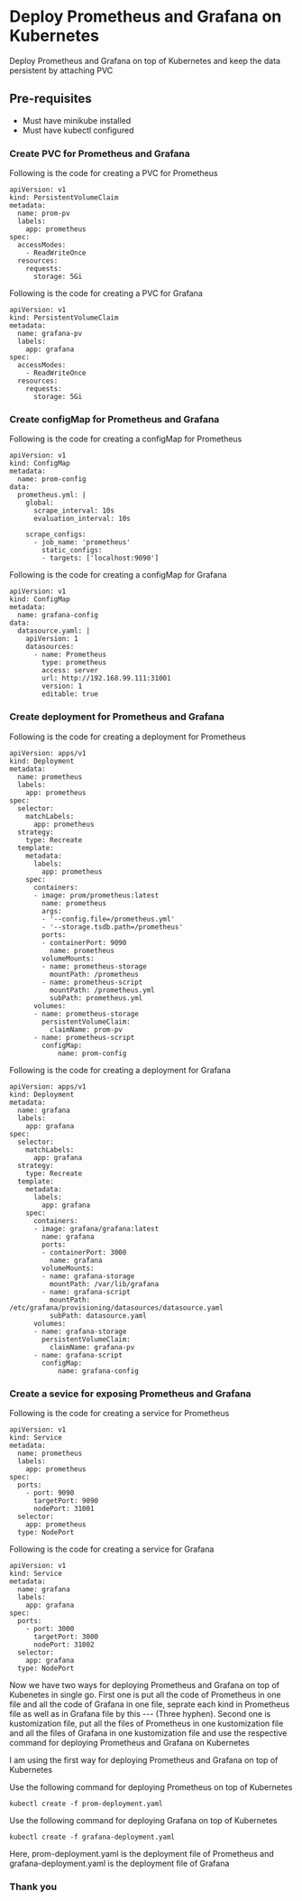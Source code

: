 # Deploy Prometheus and Grafana on Kubernetes
Deploy Prometheus and Grafana on top of Kubernetes and keep the data persistent by attaching PVC


## Pre-requisites
* Must have minikube installed
* Must have kubectl configured


### Create PVC for Prometheus and Grafana

Following is the code for creating a PVC for Prometheus

    apiVersion: v1
    kind: PersistentVolumeClaim
    metadata:
      name: prom-pv
      labels:
        app: prometheus
    spec:
      accessModes:
        - ReadWriteOnce
      resources:
        requests:
          storage: 5Gi
          
        
Following is the code for creating a PVC for Grafana

    apiVersion: v1
    kind: PersistentVolumeClaim
    metadata:
      name: grafana-pv
      labels:
        app: grafana
    spec:
      accessModes:
        - ReadWriteOnce
      resources:
        requests:
          storage: 5Gi
          
### Create configMap for Prometheus and Grafana

Following is the code for creating a configMap for Prometheus

    apiVersion: v1
    kind: ConfigMap 
    metadata:
      name: prom-config
    data:
      prometheus.yml: |
        global:
          scrape_interval: 10s
          evaluation_interval: 10s

        scrape_configs:
          - job_name: 'prometheus'
            static_configs:
            - targets: ['localhost:9090']    

Following is the code for creating a configMap for Grafana

    apiVersion: v1
    kind: ConfigMap 
    metadata:
      name: grafana-config
    data:
      datasource.yaml: |
        apiVersion: 1
        datasources:
          - name: Prometheus
            type: prometheus
            access: server
            url: http://192.168.99.111:31001
            version: 1
            editable: true
            
            
### Create deployment for Prometheus and Grafana

Following is the code for creating a deployment for Prometheus

    apiVersion: apps/v1 
    kind: Deployment
    metadata:
      name: prometheus
      labels:
        app: prometheus
    spec:
      selector:
        matchLabels:
          app: prometheus 
      strategy:
        type: Recreate
      template:
        metadata:
          labels:
            app: prometheus 
        spec:
          containers:
          - image: prom/prometheus:latest 
            name: prometheus 
            args:
            - '--config.file=/prometheus.yml'
            - '--storage.tsdb.path=/prometheus'
            ports:
            - containerPort: 9090
              name: prometheus 
            volumeMounts:
            - name: prometheus-storage
              mountPath: /prometheus 
            - name: prometheus-script 
              mountPath: /prometheus.yml
              subPath: prometheus.yml 
          volumes:
          - name: prometheus-storage
            persistentVolumeClaim:
              claimName: prom-pv
          - name: prometheus-script 
            configMap:
                name: prom-config

    

Following is the code for creating a deployment for Grafana

    apiVersion: apps/v1 
    kind: Deployment
    metadata:
      name: grafana
      labels:
        app: grafana
    spec:
      selector:
        matchLabels:
          app: grafana 
      strategy:
        type: Recreate
      template:
        metadata:
          labels:
            app: grafana 
        spec:
          containers:
          - image: grafana/grafana:latest 
            name: grafana 
            ports:
            - containerPort: 3000
              name: grafana 
            volumeMounts:
            - name: grafana-storage
              mountPath: /var/lib/grafana
            - name: grafana-script
              mountPath: /etc/grafana/provisioning/datasources/datasource.yaml
              subPath: datasource.yaml 
          volumes:
          - name: grafana-storage
            persistentVolumeClaim:
              claimName: grafana-pv
          - name: grafana-script
            configMap:
                name: grafana-config 


### Create a sevice for exposing Prometheus and Grafana

Following is the code for creating a service for Prometheus

    apiVersion: v1
    kind: Service
    metadata:
      name: prometheus
      labels:
        app: prometheus
    spec:
      ports:
        - port: 9090
          targetPort: 9090
          nodePort: 31001
      selector:
        app: prometheus
      type: NodePort

Following is the code for creating a service for Grafana

    apiVersion: v1
    kind: Service
    metadata:
      name: grafana
      labels:
        app: grafana
    spec:
      ports:
        - port: 3000
          targetPort: 3000
          nodePort: 31002
      selector:
        app: grafana
      type: NodePort
      
      
 Now we have two ways for deploying Prometheus and Grafana on top of Kubenetes in single go. First one is put all the code of Prometheus in one file and all the code of Grafana in one file, seprate each kind in Prometheus file as well as in Grafana file by this --- (Three hyphen). Second one is kustomization file, put all the files of Prometheus in one kustomization file and all the files of Grafana in one kustomization file and use the respective command for deploying Prometheus and Grafana on Kubernetes
 
 I am using the first way for deploying Prometheus and Grafana on top of Kubernetes
 
 Use the following command for deploying Prometheus on top of Kubernetes
 
    kubectl create -f prom-deployment.yaml
    
 Use the following command for deploying Grafana on top of Kubernetes
 
    kubectl create -f grafana-deployment.yaml
    
 Here, prom-deployment.yaml is the deployment file of Prometheus and grafana-deployment.yaml is the deployment file of Grafana
 
 ### Thank you
